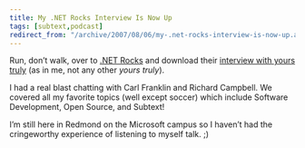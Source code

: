```yaml
---
title: My .NET Rocks Interview Is Now Up
tags: [subtext,podcast]
redirect_from: "/archive/2007/08/06/my-.net-rocks-interview-is-now-up.aspx/"
---
```


Run, don’t walk, over to [.NET
Rocks](http://www.dotnetrocks.com/ ".NET Rocks") and download their
[interview with yours
truly](http://www.dotnetrocks.com/default.aspx?showNum=261 "Phil Haack") (as
in me, not any other *yours truly*).

I had a real blast chatting with Carl Franklin and Richard Campbell. We
covered all my favorite topics (well except soccer) which include
Software Development, Open Source, and
Subtext!

I’m still here in Redmond on the Microsoft campus so I haven’t had the
cringeworthy experience of listening to myself talk. ;)

